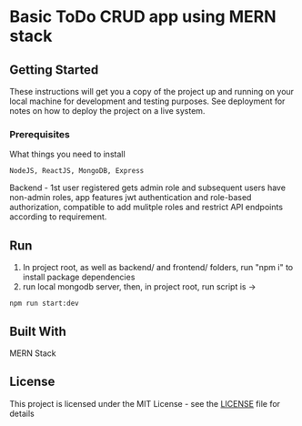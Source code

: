 # Basic ToDo CRUD app using MERN stack



## Getting Started

These instructions will get you a copy of the project up and running on your local machine for development and testing purposes. See deployment for notes on how to deploy the project on a live system.

### Prerequisites

What things you need to install

```
NodeJS, ReactJS, MongoDB, Express
```

Backend - 1st user registered gets admin role and subsequent users have non-admin roles, app features jwt authentication and role-based authorization, compatible
to add mulitple roles and restrict API endpoints according to requirement.

## Run
1. In project root, as well as backend/ and frontend/ folders, run "npm i" to install package dependencies
2. run local mongodb server, then, in project root, run script is -> 
```
npm run start:dev
```

## Built With

MERN Stack

## License

This project is licensed under the MIT License - see the [LICENSE](LICENSE) file for details

